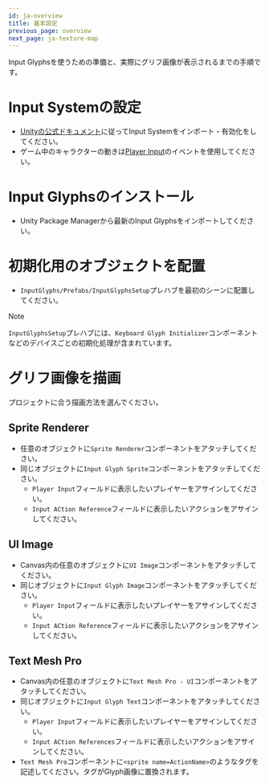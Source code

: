 ```yaml
---
id: ja-overview
title: 基本設定
previous_page: overview
next_page: ja-texture-map
---
```


Input Glyphsを使うための準備と、実際にグリフ画像が表示されるまでの手順です。

# Input Systemの設定
- [Unityの公式ドキュメント](https://docs.unity3d.com/Packages/com.unity.inputsystem@1.4/manual/Installation.html)に従ってInput Systemをインポート・有効化をしてください。
- ゲーム中のキャラクターの動きは[Player Input](https://docs.unity3d.com/Packages/com.unity.inputsystem@1.4/manual/Components.html)のイベントを使用してください。

# Input Glyphsのインストール
- Unity Package Managerから最新のInput Glyphsをインポートしてください。

# 初期化用のオブジェクトを配置
- `InputGlyphs/Prefabs/InputGlyphsSetup`プレハブを最初のシーンに配置してください。

> [!NOTE]  
> `InputGlyphsSetup`プレハブには、`Keyboard Glyph Initializer`コンポーネントなどのデバイスごとの初期化処理が含まれています。

# グリフ画像を描画
プロジェクトに合う描画方法を選んでください。
## Sprite Renderer
- 任意のオブジェクトに`Sprite Renderer`コンポーネントをアタッチしてください。
- 同じオブジェクトに`Input Glyph Sprite`コンポーネントをアタッチしてください。
  - `Player Input`フィールドに表示したいプレイヤーをアサインしてください。
  - `Input ACtion Reference`フィールドに表示したいアクションをアサインしてください。

## UI Image
- Canvas内の任意のオブジェクトに`UI Image`コンポーネントをアタッチしてください。
- 同じオブジェクトに`Input Glyph Image`コンポーネントをアタッチしてください。
  - `Player Input`フィールドに表示したいプレイヤーをアサインしてください。
  - `Input ACtion Reference`フィールドに表示したいアクションをアサインしてください。

## Text Mesh Pro
- Canvas内の任意のオブジェクトに`Text Mesh Pro - UI`コンポーネントをアタッチしてください。
- 同じオブジェクトに`Input Glyph Text`コンポーネントをアタッチしてください。
  - `Player Input`フィールドに表示したいプレイヤーをアサインしてください。
  - `Input ACtion References`フィールドに表示したいアクションをアサインしてください。
- `Text Mesh Pro`コンポーネントに`<sprite name=ActionName>`のようなタグを記述してください。タグがGlyph画像に置換されます。
